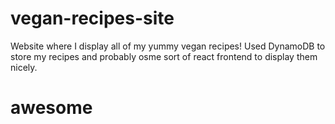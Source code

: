 # vegan-recipes-site
Website where I display all of my yummy vegan recipes! Used DynamoDB to store my recipes and probably osme sort of react frontend to display them nicely.

# awesome
